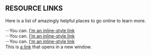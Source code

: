 ## RESOURCE LINKS
Here is a list of amazingly helpful places to go online to learn more.

⋅⋅⋅You can. [I'm an inline-style link](https://www.google.com) <br />
⋅⋅⋅You can. [I'm an inline-style link](https://www.google.com) <br />
⋅⋅⋅You can. [I'm an inline-style link](https://www.google.com) <br />
This is <a href="http://example.com" target="_blank">a link</a> that opens in a new window.
